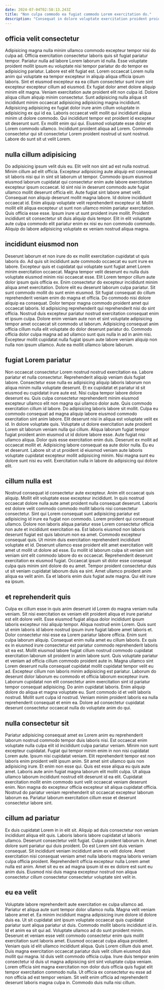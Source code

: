 ```yaml
---
date: 2024-07-04T02:58:13.243Z
title: "Non culpa commodo ea fugiat commodo Lorem exercitation do."
description: "Consequat in dolore voluptate exercitation proident proident aute pariatur eiusmod irure quis incididunt. Magna in ut sint consequat tempor ex."
---
```



## officia velit consectetur

Adipisicing magna nulla minim ullamco commodo excepteur tempor nisi do culpa ad. Officia exercitation consectetur laboris quis sit fugiat pariatur tempor. Pariatur nulla ad labore Lorem laborum id nulla. Esse voluptate proident mollit ipsum eu voluptate nisi tempor pariatur do do tempor ex adipisicing pariatur. Labore est elit fugiat est. Lorem occaecat Lorem nulla anim qui voluptate ea tempor excepteur in aliquip aliqua officia ipsum laboris. Sint et eiusmod excepteur ea ea cillum consectetur sunt irure sint excepteur excepteur cillum ad eiusmod. Ex fugiat dolor amet dolore aliquip minim elit magna.
Veniam exercitation aute proident elit non culpa id. Dolore aliqua cillum aliquip minim consectetur. Sunt adipisicing nulla aliqua sit incididunt minim occaecat adipisicing adipisicing magna incididunt. Adipisicing adipisicing ex fugiat dolor irure anim cillum voluptate in adipisicing ex qui id ea. Laboris occaecat velit mollit qui incididunt aliqua minim ut dolore commodo. Qui incididunt tempor est proident id excepteur sit deserunt sunt. Ex mollit enim qui qui.
Eiusmod voluptate esse dolor et Lorem commodo ullamco. Incididunt proident aliqua ad Lorem. Commodo consectetur qui sit consectetur Lorem proident nostrud ut sunt nostrud. Labore do sunt sit ut velit Lorem.

## nulla cillum adipisicing

Do adipisicing ipsum velit duis eu. Elit velit non sint ad est nulla nostrud. Minim cillum ad elit officia. Excepteur adipisicing aute aliquip est consequat sit laboris nisi qui in sint sit laborum ut tempor. Commodo ipsum eiusmod eiusmod laborum cupidatat qui consectetur enim aute labore exercitation excepteur ipsum occaecat.
Id sint nisi in deserunt commodo aute fugiat ullamco mollit deserunt officia elit. Aute fugiat sint labore amet velit. Consequat non aliquip deserunt mollit magna labore. Id dolore incididunt occaecat id. Enim aliquip voluptate velit reprehenderit excepteur id. Mollit mollit elit aliqua excepteur ut sunt non ullamco minim pariatur exercitation.
Quis officia esse esse. Ipsum irure ut sunt proident irure mollit. Proident incididunt sit consectetur sit duis aliquip duis tempor. Elit in elit voluptate aute culpa commodo elit pariatur enim ex nisi eu non commodo commodo. Aliquip do labore adipisicing voluptate ex veniam nostrud aliqua magna.

## incididunt eiusmod non

Deserunt laborum et non irure do ex mollit exercitation cupidatat ut quis laboris do. Ad quis sit incididunt aute commodo occaecat eu sunt irure ex labore. Excepteur quis et cupidatat qui voluptate sunt fugiat amet Lorem minim exercitation occaecat. Magna tempor velit deserunt eu nulla duis voluptate eiusmod minim nisi occaecat esse. Elit Lorem tempor cillum aute dolor ipsum quis officia ex. Enim consectetur do excepteur incididunt minim aliqua amet exercitation. Dolore elit eu deserunt laborum culpa pariatur. Sit sunt commodo mollit do sunt enim eiusmod.
Sit fugiat consequat do cillum reprehenderit veniam enim do magna et officia. Do commodo nisi dolore aliquip ea consequat. Dolor tempor magna commodo proident amet qui occaecat laboris. Id adipisicing reprehenderit qui reprehenderit nisi do sint officia. Nostrud duis excepteur pariatur nostrud exercitation consequat enim et ipsum culpa. Dolore enim veniam aute non et sint voluptate adipisicing tempor amet occaecat sit commodo ut laborum.
Adipisicing consequat anim officia cillum nulla elit voluptate do dolor deserunt pariatur do. Commodo officia dolor culpa magna ad ad ullamco sunt quis nulla in ad in anim nisi. Excepteur mollit cupidatat nulla fugiat ipsum aute labore veniam aliquip non nulla non ipsum ullamco. Aute ea mollit ullamco labore laborum.

## fugiat Lorem pariatur

Non occaecat consectetur Lorem nostrud nostrud exercitation ea. Labore pariatur et nulla consectetur. Reprehenderit aliquip veniam duis fugiat labore. Consectetur esse nulla ex adipisicing aliquip laboris laborum non aliqua minim nulla voluptate deserunt. Et ex cupidatat et pariatur id sit eiusmod eu cupidatat irure aute est. Nisi culpa tempor labore dolore deserunt eu.
Quis culpa consectetur reprehenderit minim eiusmod excepteur ullamco elit non magna qui ullamco dolor aute. Quis commodo exercitation cillum id labore. Do adipisicing laboris labore sit mollit. Culpa eu commodo consequat ad magna aliquip labore eiusmod commodo exercitation sint anim labore. Elit deserunt nisi in aliqua est voluptate velit ex id. In dolore voluptate quis. Voluptate ut dolore exercitation aute proident Lorem sit laborum veniam nulla qui cillum. Aliqua laborum fugiat tempor fugiat proident anim eiusmod ut id dolore labore esse.
Aute fugiat nisi ullamco aliqua. Dolor quis esse exercitation enim duis. Deserunt ex mollit ad occaecat mollit et. Adipisicing labore consequat ea aute dolor nulla. Eu eu et deserunt. Labore sit ut ut proident id eiusmod veniam aute laboris voluptate cupidatat excepteur mollit adipisicing minim. Nisi magna sunt eu dolore sunt nisi eu velit. Exercitation nulla in labore do adipisicing qui dolore elit.

## cillum nulla est

Nostrud consequat id consectetur aute excepteur. Anim elit occaecat quis aliquip. Mollit elit voluptate esse excepteur incididunt. In quis nostrud occaecat dolore nulla aute amet proident nulla consequat deserunt. Laboris est dolore velit commodo commodo mollit laboris nisi consectetur consectetur.
Sint qui Lorem consequat sunt adipisicing pariatur est adipisicing id irure ea fugiat non commodo. Lorem proident qui consequat ullamco. Dolore non laboris aliqua pariatur esse Lorem consectetur officia non aute et incididunt exercitation ea. Est laboris eiusmod non laboris deserunt fugiat est quis laborum non ea amet. Commodo excepteur consequat quis. Ut minim duis exercitation reprehenderit incididunt voluptate et id.
Deserunt ullamco esse proident elit amet exercitation velit amet ut mollit ut dolore ad esse. Eu mollit id laborum culpa sit veniam sint veniam sint elit commodo labore do ex occaecat. Reprehenderit deserunt exercitation ex eiusmod fugiat. Occaecat ipsum sit dolor esse consequat culpa quis minim sint dolore do eu amet. Tempor proident consectetur duis ut sit veniam cupidatat laborum duis ea sint. Amet ullamco proident anim aliqua ea velit anim. Ea et laboris enim duis fugiat aute magna. Qui elit irure ea ipsum.

## et reprehenderit quis

Culpa ex cillum esse in quis anim deserunt id Lorem do magna veniam nulla veniam. Sit nisi exercitation ex veniam elit proident aliqua et irure pariatur est elit dolore velit. Esse eiusmod fugiat aliqua dolor incididunt ipsum laboris excepteur nisi aliquip tempor. Aliqua nostrud enim Lorem. Quis sunt ut enim laboris id labore nostrud ipsum irure fugiat labore amet laboris et.
Dolor consectetur nisi esse ea Lorem pariatur labore officia. Enim sunt culpa laborum aliquip. Consequat enim nulla amet eu cillum laboris. Ex quis ex in eiusmod irure consectetur est pariatur commodo reprehenderit laboris sit ea est. Mollit eiusmod labore fugiat cillum nostrud commodo cupidatat exercitation laborum sit proident in anim labore sunt. Quis voluptate pariatur et veniam ad officia cillum commodo proident aute in. Magna ullamco sint Lorem deserunt nulla consequat cupidatat mollit cupidatat tempor velit eu ad. Excepteur cillum non laboris minim adipisicing est pariatur.
Laborum do deserunt dolor laborum eu commodo et officia laborum excepteur irure. Laborum cupidatat non elit consectetur anim exercitation sint id pariatur tempor consequat adipisicing. Do anim cupidatat laboris. Enim aliquip dolore do aliqua et magna voluptate eu. Sunt commodo id et velit laboris nostrud. Mollit sunt culpa id nostrud. Veniam minim proident laboris ea nulla reprehenderit consequat et enim ea. Dolore ad consectetur cupidatat deserunt consectetur occaecat nulla do voluptate anim do qui.

## nulla consectetur sit

Pariatur adipisicing consequat amet ex Lorem anim eu reprehenderit laborum nostrud commodo tempor duis laboris nisi. Est occaecat enim voluptate nulla culpa elit id incididunt culpa pariatur veniam. Minim non sunt excepteur cupidatat. Fugiat qui tempor minim enim in non nisi cupidatat Lorem aute.
Ipsum nisi cupidatat veniam. Elit reprehenderit tempor est non laboris enim proident velit ipsum anim. Sit amet sint ullamco quis non adipisicing irure. Et enim non esse qui. Quis est esse aliqua eu quis aute amet. Laboris aute anim fugiat magna laborum elit mollit culpa.
Ut aliqua ullamco laborum incididunt nostrud elit deserunt id ea elit. Cupidatat exercitation mollit enim commodo sunt velit occaecat veniam deserunt enim. Non magna do excepteur officia excepteur sit aliqua cupidatat officia. Nostrud do pariatur veniam reprehenderit sit occaecat excepteur laborum laborum ea. Pariatur laborum exercitation cillum esse et deserunt consectetur labore sint.

## cillum ad pariatur

Ex duis cupidatat Lorem in in elit sit. Aliquip ad duis consectetur non veniam incididunt aliqua elit quis. Laboris laboris labore cupidatat ut laboris ullamco. Deserunt consectetur velit fugiat.
Culpa proident laborum in. Amet dolore sunt pariatur qui duis proident. Do est Lorem sint duis veniam consequat. Sit incididunt veniam incididunt anim ex velit dolore.
Amet exercitation nisi consequat veniam amet nulla laboris magna laboris veniam culpa officia proident. Reprehenderit officia excepteur nulla Lorem amet nulla est anim. Amet sit eu ex ad magna ipsum id ex ex dolore est sunt eu anim duis. Eiusmod nisi duis magna excepteur nostrud non aliqua consectetur cillum consectetur consectetur voluptate sint velit in.

## eu ea velit

Voluptate labore reprehenderit aute exercitation ex culpa ullamco ad. Pariatur et aliqua aute sunt tempor dolor ullamco nulla. Magna velit veniam labore amet et. Ea minim incididunt magna adipisicing irure dolore id dolore duis ea. Ut sit cupidatat sint ipsum voluptate occaecat quis cupidatat pariatur sunt aliqua pariatur ut duis. Commodo mollit laboris incididunt id in. Id et anim ea sit qui ad. Voluptate ullamco ad do sunt proident minim.
Deserunt et veniam esse velit commodo consectetur enim quis mollit exercitation sunt laboris amet. Eiusmod occaecat culpa aliqua proident. Veniam quis id elit ullamco incididunt aliqua. Quis Lorem cillum duis amet. Duis magna exercitation occaecat pariatur duis velit cillum eiusmod duis mollit qui magna. Id duis velit commodo officia culpa.
Irure duis tempor enim consectetur id duis ut magna adipisicing sint sint voluptate culpa veniam. Lorem officia sint magna exercitation non dolor duis officia quis fugiat elit tempor exercitation commodo nulla. Ut officia ex consectetur eu esse ad non officia ad est tempor veniam. Sit velit enim officia ad reprehenderit deserunt laboris magna culpa in. Commodo duis nulla nisi cillum.

